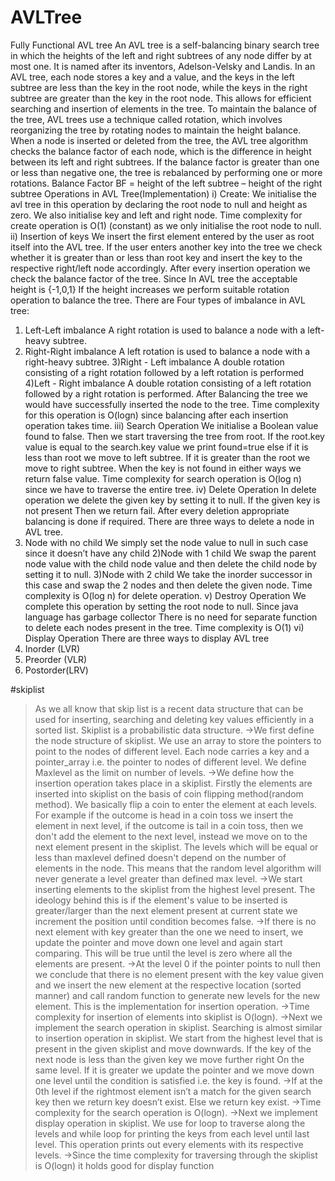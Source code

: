 # AVLTree
Fully Functional AVL tree 
An AVL tree is a self-balancing binary search tree in which the heights of the left and right 
subtrees of any node differ by at most one. It is named after its inventors, Adelson-Velsky and 
Landis. In an AVL tree, each node stores a key and a value, and the keys in the left subtree are 
less than the key in the root node, while the keys in the right subtree are greater than the key in 
the root node. This allows for efficient searching and insertion of elements in the tree. To 
maintain the balance of the tree, AVL trees use a technique called rotation, which involves 
reorganizing the tree by rotating nodes to maintain the height balance. When a node is inserted 
or deleted from the tree, the AVL tree algorithm checks the balance factor of each node, which 
is the difference in height between its left and right subtrees. If the balance factor is greater 
than one or less than negative one, the tree is rebalanced by performing one or more rotations.
Balance Factor BF = height of the left subtree – height of the right subtree
Operations in AVL Tree(Implementation)
i) Create:
We initialise the avl tree in this operation by declaring the root node to null and height as zero.
We also initialise key and left and right node.
Time complexity for create operation is O(1) (constant) as we only initialise the root node to 
null.
ii) Insertion of keys
We insert the first element entered by the user as root itself into the AVL tree. If the user 
enters another key into the tree we check whether it is greater than or less than root key and 
insert the key to the respective right/left node accordingly. After every insertion operation we 
check the balance factor of the tree.
Since In AVL tree the acceptable height is {-1,0,1} If the height increases we perform suitable 
rotation operation to balance the tree. There are Four types of imbalance in AVL tree:
1) Left-Left imbalance
A right rotation is used to balance a node with a left-heavy subtree.
2) Right-Right imbalance
A left rotation is used to balance a node with a right-heavy subtree.
3)Right - Left imbalance
A double rotation consisting of a right rotation followed by a left rotation is performed
4)Left - Right imbalance
A double rotation consisting of a left rotation followed by a right rotation is performed.
After Balancing the tree we would have successfully inserted the node to the tree.
Time complexity for this operation is O(logn) since balancing after each insertion operation 
takes time.
iii) Search Operation
We initialise a Boolean value found to false. Then we start traversing the tree from root. If the
root.key value is equal to the search.key value we print found=true else if it is less than root 
we move to left subtree. If it is greater than the root we move to right subtree. When the key is 
not found in either ways we return false value.
Time complexity for search operation is O(log n) since we have to traverse the entire tree.
iv) Delete Operation
In delete operation we delete the given key by setting it to null. If the given key is not present
Then we return fail. After every deletion appropriate balancing is done if required.
There are three ways to delete a node in AVL tree.
1) Node with no child
We simply set the node value to null in such case since it doesn’t have any child
2)Node with 1 child
We swap the parent node value with the child node value and then delete the child node by 
setting it to null.
3)Node with 2 child
We take the inorder successor in this case and swap the 2 nodes and then delete the given 
node. 
Time complexity is O(log n) for delete operation.
v) Destroy Operation
We complete this operation by setting the root node to null. Since java language has garbage 
collector There is no need for separate function to delete each nodes present in the tree.
Time complexity is O(1)
vi) Display Operation
There are three ways to display AVL tree
1) Inorder (LVR)
2) Preorder (VLR)
3) Postorder(LRV)





#skiplist
>As we all know that skip list is a recent data structure that can be used for inserting, searching 
and deleting key values efficiently in a sorted list. Skiplist is a probabilistic data structure.
->We first define the node structure of skiplist. We use an array to store the pointers to point 
to the nodes of different level. Each node carries a key and a pointer_array i.e. the pointer to 
nodes of different level. We define Maxlevel as the limit on number of levels.
->We define how the insertion operation takes place in a skiplist. Firstly the elements are 
inserted into skiplist on the basis of coin flipping method(random method). We basically flip a 
coin to enter the element at each levels. For example if the outcome is head in a coin toss we 
insert the element in next level, if the outcome is tail in a coin toss, then we don't add the 
element to the next level, instead we move on to the next element present in the skiplist. The 
levels which will be equal or less than maxlevel defined doesn't depend on the number of 
elements in the node. This means that the random level algorithm will never generate a level 
greater than defined max level.
->We start inserting elements to the skiplist from the highest level present. The ideology behind 
this is if the element's value to be inserted is greater/larger than the next element present at 
current state we increment the position until condition becomes false.
->If there is no next element with key greater than the one we need to insert, we update the 
pointer and move down one level and again start comparing. This will be true until the level is 
zero where all the elements are present.
->At the level 0 if the pointer points to null then we conclude that there is no element present 
with the key value given and we insert the new element at the respective location (sorted 
manner) and call random function to generate new levels for the new element. This is the 
implementation for insertion operation.
->Time complexity for insertion of elements into skiplist is O(logn).
->Next we implement the search operation in skiplist. Searching is almost similar to insertion
operation in skiplist. We start from the highest level that is present in the given skiplist and 
move downwards. If the key of the next node is less than the given key we move further right
On the same level. If it is greater we update the pointer and we move down one level until the 
condition is satisfied i.e. the key is found.
->If at the 0th level if the rightmost element isn’t a match for the given search key then we 
return key doesn’t exist. Else we return key exist.
->Time complexity for the search operation is O(logn).
->Next we implement display operation in skiplist. We use for loop to traverse along the levels 
and while loop for printing the keys from each level until last level. This operation prints out
every elements with its respective levels.
->Since the time complexity for traversing through the skiplist is O(logn) it holds good
for display function
